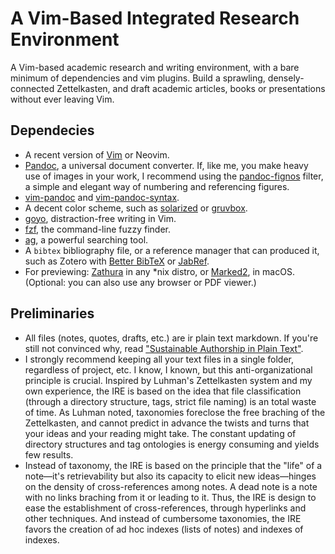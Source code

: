 # A Vim-Based Integrated Research Environment

A Vim-based academic research and writing environment, with a bare minimum of dependencies and vim plugins. Build a sprawling, densely-connected Zettelkasten, and draft academic articles, books or presentations without ever leaving Vim.  

## Dependecies

- A recent version of [Vim](https://www.vim.org/) or Neovim.
- [Pandoc](https://pandoc.org), a universal document converter. If, like me, you make heavy use of images in your work, I recommend using the [pandoc-fignos](https://github.com/tomduck/pandoc-fignos) filter, a simple and elegant way of numbering and referencing figures. 
- [vim-pandoc](https://github.com/vim-pandoc/vim-pandoc) and [vim-pandoc-syntax](https://github.com/vim-pandoc/vim-pandoc-syntax).
- A decent color scheme, such as [solarized](https://github.com/altercation/vim-colors-solarized) or [gruvbox](https://github.com/morhetz/gruvbox).
- [goyo](https://github.com/junegunn/goyo.vim), distraction-free writing in Vim.
- [fzf](https://github.com/junegunn/fzf), the command-line fuzzy finder.
- [ag](https://github.com/ggreer/the_silver_searcher), a powerful searching tool.
- A `bibtex` bibliography file, or a reference manager that can produced it, such as Zotero with [Better BibTeX](https://github.com/retorquere/zotero-better-bibtex) or [JabRef](https://www.jabref.org/).
- For previewing: [Zathura](https://pwmt.org/projects/zathura/) in any *nix distro, or [Marked2](https://marked2app.com/), in macOS. (Optional: you can also use any browser or PDF viewer.)

## Preliminaries

- All files (notes, quotes, drafts, etc.) are ir plain text markdown. If you're still not convinced why, read ["Sustainable Authorship in Plain Text"](https://programminghistorian.org/en/lessons/sustainable-authorship-in-plain-text-using-pandoc-and-markdown).
- I strongly recommend keeping all your text files in a single folder, regardless of project, etc. I know, I known, but this anti-organizational principle is crucial. Inspired by Luhman's Zettelkasten system and my own experience, the IRE is based on the idea that file classification (through a directory structure, tags, strict file naming) is an total waste of time. As Luhman noted, taxonomies foreclose the free braching of the Zettelkasten, and cannot predict in advance the twists and turns that your ideas and your reading might take. The constant updating of directory structures and tag ontologies is energy consuming and yields few results.
- Instead of taxonomy, the IRE is based on the principle that the "life" of a note—it's retrievability but also its capacity to elicit new ideas—hinges on the density of cross-references among notes. A dead note is a note with no links braching from it or leading to it. Thus, the IRE is design to ease the establishment of cross-references, through hyperlinks and other techniques.
And instead of cumbersome taxonomies, the IRE favors the creation of ad hoc indexes (lists of notes) and indexes of indexes.

